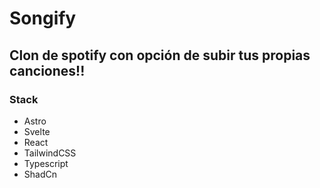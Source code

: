 # Songify

## Clon de spotify con opción de subir tus propias canciones!!

### Stack

- Astro
- Svelte
- React
- TailwindCSS
- Typescript
- ShadCn
